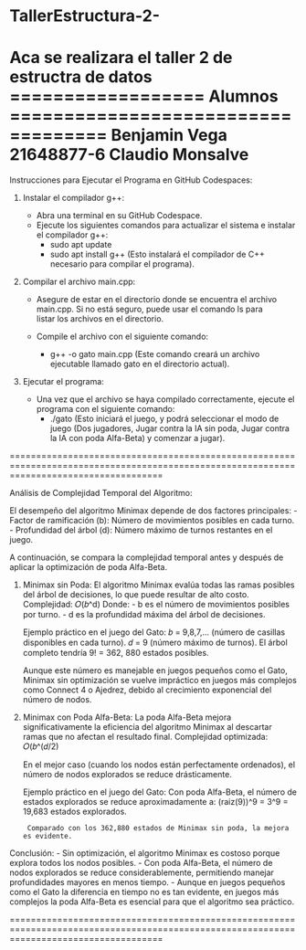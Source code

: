 # TallerEstructura-2-
Aca se realizara el taller 2 de estructra de datos
================== Alumnos ===================================
Benjamin Vega 21648877-6
Claudio Monsalve
=========================================================================================================================================

Instrucciones para Ejecutar el Programa en GitHub Codespaces:

1. Instalar el compilador g++:
    - Abra una terminal en su GitHub Codespace.
    - Ejecute los siguientes comandos para actualizar el sistema e instalar el compilador g++:
        - sudo apt update
        - sudo apt install g++
    (Esto instalará el compilador de C++ necesario para compilar el programa).

2. Compilar el archivo main.cpp:
    - Asegure de estar en el directorio donde se encuentra el archivo main.cpp. Si no está seguro, puede usar el comando ls para     
      listar los archivos en el directorio.

    - Compile el archivo con el siguiente comando:
        - g++ -o gato main.cpp
      (Este comando creará un archivo ejecutable llamado gato en el directorio actual).

3. Ejecutar el programa:
    - Una vez que el archivo se haya compilado correctamente, ejecute el programa con el siguiente comando:
        - ./gato
    (Esto iniciará el juego, y podrá seleccionar el modo de juego (Dos jugadores, Jugar contra la IA sin poda, Jugar contra la IA con        poda Alfa-Beta) y comenzar a jugar).
   
=========================================================================================================================================

Análisis de Complejidad Temporal del Algoritmo:

El desempeño del algoritmo Minimax depende de dos factores principales:
    - Factor de ramificación (b): Número de movimientos posibles en cada turno.
    - Profundidad del árbol (d): Número máximo de turnos restantes en el juego.
    
A continuación, se compara la complejidad temporal antes y después de aplicar la optimización de poda Alfa-Beta.

1. Minimax sin Poda:
    El algoritmo Minimax evalúa todas las ramas posibles del árbol de decisiones, lo que puede resultar de alto costo.
    Complejidad:
            𝑂(𝑏^d)
    Donde:
        - b es el número de movimientos posibles por turno.
        - d es la profundidad máxima del árbol de decisiones.

   
    Ejemplo práctico en el juego del Gato:
        𝑏 = 9,8,7,... (número de casillas disponibles en cada turno).
        𝑑 = 9 (número máximo de turnos).
        El árbol completo tendría 9! = 362, 880 estados posibles.
    
    Aunque este número es manejable en juegos pequeños como el Gato, Minimax sin optimización se vuelve impráctico en juegos más             complejos como Connect 4 o Ajedrez, debido al crecimiento exponencial del número de nodos.
   

2. Minimax con Poda Alfa-Beta:
    La poda Alfa-Beta mejora significativamente la eficiencia del algoritmo Minimax al descartar ramas que no afectan el resultado final.
    Complejidad optimizada:
            𝑂(𝑏^(𝑑/2)
   
    En el mejor caso (cuando los nodos están perfectamente ordenados), el número de nodos explorados se reduce drásticamente.

    Ejemplo práctico en el juego del Gato:
        Con poda Alfa-Beta, el número de estados explorados se reduce aproximadamente a:
            (raiz(9))^9 = 3^9 = 19,683 estados explorados.

        Comparado con los 362,880 estados de Minimax sin poda, la mejora es evidente.

Conclusión:
    - Sin optimización, el algoritmo Minimax es costoso porque explora todos los nodos posibles.
    - Con poda Alfa-Beta, el número de nodos explorados se reduce considerablemente, permitiendo manejar profundidades mayores en menos        tiempo.
    - Aunque en juegos pequeños como el Gato la diferencia en tiempo no es tan evidente, en juegos más complejos la poda Alfa-Beta es          esencial para que el algoritmo sea práctico.

=========================================================================================================================================
